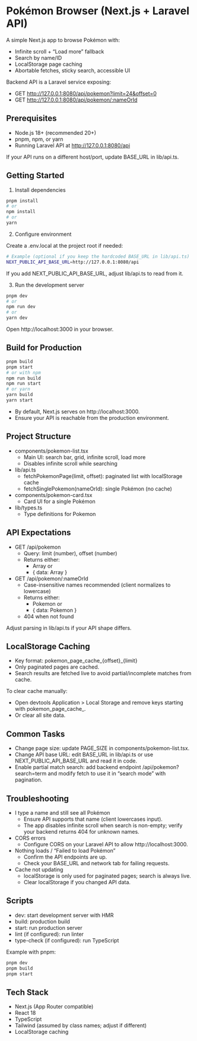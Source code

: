 # Pokémon Browser (Next.js + Laravel API)

A simple Next.js app to browse Pokémon with:
- Infinite scroll + “Load more” fallback
- Search by name/ID
- LocalStorage page caching
- Abortable fetches, sticky search, accessible UI

Backend API is a Laravel service exposing:
- GET http://127.0.0.1:8080/api/pokemon?limit=24&offset=0
- GET http://127.0.0.1:8080/api/pokemon/:nameOrId

## Prerequisites

- Node.js 18+ (recommended 20+)
- pnpm, npm, or yarn
- Running Laravel API at http://127.0.0.1:8080/api

If your API runs on a different host/port, update BASE_URL in lib/api.ts.

## Getting Started

1) Install dependencies
```bash
pnpm install
# or
npm install
# or
yarn
```

2) Configure environment

Create a .env.local at the project root if needed:
```bash
# Example (optional if you keep the hardcoded BASE_URL in lib/api.ts)
NEXT_PUBLIC_API_BASE_URL=http://127.0.0.1:8080/api
```
If you add NEXT_PUBLIC_API_BASE_URL, adjust lib/api.ts to read from it.

3) Run the development server
```bash
pnpm dev
# or
npm run dev
# or
yarn dev
```

Open http://localhost:3000 in your browser.

## Build for Production

```bash
pnpm build
pnpm start
# or with npm
npm run build
npm run start
# or yarn
yarn build
yarn start
```

- By default, Next.js serves on http://localhost:3000.
- Ensure your API is reachable from the production environment.

## Project Structure

- components/pokemon-list.tsx
  - Main UI: search bar, grid, infinite scroll, load more
  - Disables infinite scroll while searching
- lib/api.ts
  - fetchPokemonPage(limit, offset): paginated list with localStorage cache
  - fetchSinglePokemon(nameOrId): single Pokémon (no cache)
- components/pokemon-card.tsx
  - Card UI for a single Pokémon
- lib/types.ts
  - Type definitions for Pokemon

## API Expectations

- GET /api/pokemon
  - Query: limit (number), offset (number)
  - Returns either:
    - Array<Pokemon> or
    - { data: Array<Pokemon> }
- GET /api/pokemon/:nameOrId
  - Case-insensitive names recommended (client normalizes to lowercase)
  - Returns either:
    - Pokemon or
    - { data: Pokemon }
  - 404 when not found

Adjust parsing in lib/api.ts if your API shape differs.

## LocalStorage Caching

- Key format: pokemon_page_cache_{offset}_{limit}
- Only paginated pages are cached.
- Search results are fetched live to avoid partial/incomplete matches from cache.

To clear cache manually:
- Open devtools Application > Local Storage and remove keys starting with pokemon_page_cache_.
- Or clear all site data.

## Common Tasks

- Change page size: update PAGE_SIZE in components/pokemon-list.tsx.
- Change API base URL: edit BASE_URL in lib/api.ts or use NEXT_PUBLIC_API_BASE_URL and read it in code.
- Enable partial match search: add backend endpoint /api/pokemon?search=term and modify fetch to use it in “search mode” with pagination.

## Troubleshooting

- I type a name and still see all Pokémon
  - Ensure API supports that name (client lowercases input).
  - The app disables infinite scroll when search is non-empty; verify your backend returns 404 for unknown names.
- CORS errors
  - Configure CORS on your Laravel API to allow http://localhost:3000.
- Nothing loads / “Failed to load Pokémon”
  - Confirm the API endpoints are up.
  - Check your BASE_URL and network tab for failing requests.
- Cache not updating
  - localStorage is only used for paginated pages; search is always live.
  - Clear localStorage if you changed API data.

## Scripts

- dev: start development server with HMR
- build: production build
- start: run production server
- lint (if configured): run linter
- type-check (if configured): run TypeScript

Example with pnpm:
```bash
pnpm dev
pnpm build
pnpm start
```

## Tech Stack

- Next.js (App Router compatible)
- React 18
- TypeScript
- Tailwind (assumed by class names; adjust if different)
- LocalStorage caching